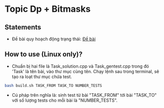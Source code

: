 # Topic Dp + Bitmasks
## Statements
+ Đề bài quy hoạch động trạng thái: [Đề bài](./statements_DpBitmasks/statements.pdf)
## How to use (Linux only)?
+ Chuẩn bị hai file là Task_solution.cpp và Task_gentest.cpp trong đó 'Task' là tên bài, vào thư mục cùng tên. Chạy lệnh sau trong terminal, sẽ tạo ra loạt thư mục chứa test.
```bash
bash build.sh TASK_FROM TASK_TO NUMBER_TESTS
```
+ Cú pháp trên nghĩa là: sinh test từ bài "TASK_FROM" tới bài "TASK_TO" với số lượng tests cho mỗi bài là "NUMBER_TESTS".

